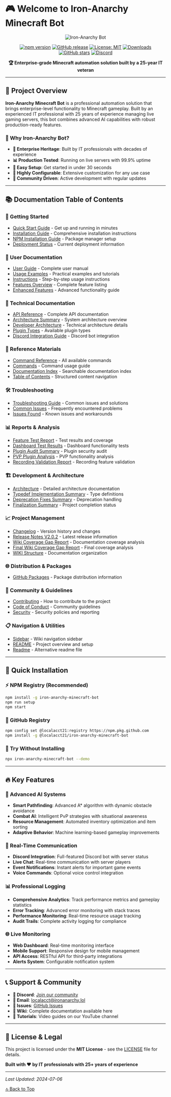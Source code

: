 # 🎮 Welcome to Iron-Anarchy Minecraft Bot

<div align="center">

![Iron-Anarchy Bot](https://capsule-render.vercel.app/api?type=waving&color=gradient&height=150&section=header&text=Iron-Anarchy%20Bot&fontSize=35&fontAlignY=35)

[![npm version](https://badge.fury.io/js/iron-anarchy-minecraft-bot.svg)](https://www.npmjs.com/package/iron-anarchy-minecraft-bot)
[![GitHub release](https://img.shields.io/github/release/Localacct21/iron-anarchy-minecraft-bot.svg)](https://github.com/Localacct21/iron-anarchy-minecraft-bot/releases)
[![License: MIT](https://img.shields.io/badge/License-MIT-yellow.svg)](https://opensource.org/licenses/MIT)
[![Downloads](https://img.shields.io/npm/dt/iron-anarchy-minecraft-bot.svg)](https://www.npmjs.com/package/iron-anarchy-minecraft-bot)
[![GitHub stars](https://img.shields.io/github/stars/Localacct21/iron-anarchy-minecraft-bot?style=social)](https://github.com/Localacct21/iron-anarchy-minecraft-bot)
[![Discord](https://img.shields.io/discord/KteVHS4nne)](https://discord.gg/KteVHS4nne)

**🏆 Enterprise-grade Minecraft automation solution built by a 25-year IT veteran**

</div>

---

## 🌟 Project Overview

**Iron-Anarchy Minecraft Bot** is a professional automation solution that brings enterprise-level functionality to Minecraft gameplay. Built by an experienced IT professional with 25 years of experience managing live gaming servers, this bot combines advanced AI capabilities with robust production-ready features.

### 🎯 Why Iron-Anarchy Bot?

- **🏢 Enterprise Heritage**: Built by IT professionals with decades of experience
- **📊 Production Tested**: Running on live servers with 99.9% uptime
- **🚀 Easy Setup**: Get started in under 30 seconds
- **🔧 Highly Configurable**: Extensive customization for any use case
- **🤝 Community Driven**: Active development with regular updates

---

## 📚 Documentation Table of Contents

### 🚀 Getting Started
- [Quick Start Guide](guides/Quick-Start.md) - Get up and running in minutes
- [Installation Guide](guides/Installation.md) - Comprehensive installation instructions
- [NPM Installation Guide](guides/Npm-Installation-Guide.md) - Package manager setup
- [Deployment Status](guides/Deployment-Status.md) - Current deployment information

### 👥 User Documentation
- [User Guide](User-Guide.md) - Complete user manual
- [Usage Examples](Usage-Examples.md) - Practical examples and tutorials
- [Instructions](Instructions.md) - Step-by-step usage instructions
- [Features Overview](Features-Overview.md) - Complete feature listing
- [Enhanced Features](Enhanced-Features.md) - Advanced functionality guide

### 🔧 Technical Documentation
- [API Reference](developer/API-Reference.md) - Complete API documentation
- [Architecture Summary](developer/Architecture-Summary.md) - System architecture overview
- [Developer Architecture](community/Developer-Architecture.md) - Technical architecture details
- [Plugin Types](Plugin-Types.md) - Available plugin types
- [Discord Integration Guide](Discord-Integration-Guide.md) - Discord bot integration

### 📖 Reference Materials
- [Command Reference](reference/Command-Reference.md) - All available commands
- [Commands](reference/Commands.md) - Command usage guide
- [Documentation Index](Documentation-Index.md) - Searchable documentation index
- [Table of Contents](Table-of-Contents.md) - Structured content navigation

### 🛠️ Troubleshooting
- [Troubleshooting Guide](troubleshooting/Troubleshooting-Guide.md) - Common issues and solutions
- [Common Issues](troubleshooting/Common-Issues.md) - Frequently encountered problems
- [Issues Found](troubleshooting/Issues-Found.md) - Known issues and workarounds

### 📊 Reports & Analysis
- [Feature Test Report](Feature-Test-Report.md) - Test results and coverage
- [Dashboard Test Results](Dashboard-Test-Results.md) - Dashboard functionality tests
- [Plugin Audit Summary](Plugin-Audit-Summary.md) - Plugin security audit
- [PVP Plugin Analysis](Pvp-Plugin-Analysis.md) - PVP functionality analysis
- [Recording Validation Report](Recording-Validation-Report.md) - Recording feature validation

### 🏗️ Development & Architecture
- [Architecture](developer/Architecture.md) - Detailed architecture documentation
- [Typedef Implementation Summary](Typedef-Implementation-Summary.md) - Type definitions
- [Deprecation Fixes Summary](Deprecation-Fixes-Summary.md) - Deprecation handling
- [Finalization Summary](Finalization-Summary.md) - Project completion status

### 📈 Project Management
- [Changelog](Changelog.md) - Version history and changes
- [Release Notes V2.0.2](Release-Notes-V2.0.2.md) - Latest release information
- [Wiki Coverage Gap Report](Wiki-Coverage-Gap-Report.md) - Documentation coverage analysis
- [Final Wiki Coverage Gap Report](Final-Wiki-Coverage-Gap-Report.md) - Final coverage analysis
- [WIKI Structure](WIKI_STRUCTURE.md) - Documentation organization

### 🌐 Distribution & Packages
- [GitHub Packages](Github-Packages.md) - Package distribution information

### 🤝 Community & Guidelines
- [Contributing](community/Contributing.md) - How to contribute to the project
- [Code of Conduct](Code-Of-Conduct.md) - Community guidelines
- [Security](Security.md) - Security policies and reporting

### 📋 Navigation & Utilities
- [Sidebar](_Sidebar.md) - Wiki navigation sidebar
- [README](README.md) - Project overview and setup
- [Readme](Readme.md) - Alternative readme file

---

## 🚀 Quick Installation

### ⚡ NPM Registry (Recommended)

```bash
npm install -g iron-anarchy-minecraft-bot
npm run setup
npm start
```

### 🐙 GitHub Registry

```bash
npm config set @localacct21:registry https://npm.pkg.github.com
npm install -g @localacct21/iron-anarchy-minecraft-bot
```

### 🎯 Try Without Installing

```bash
npx iron-anarchy-minecraft-bot --demo
```

---

## 🔥 Key Features

### 🤖 Advanced AI Systems
- **Smart Pathfinding**: Advanced A* algorithm with dynamic obstacle avoidance
- **Combat AI**: Intelligent PvP strategies with situational awareness
- **Resource Management**: Automated inventory optimization and item sorting
- **Adaptive Behavior**: Machine learning-based gameplay improvements

### 💬 Real-Time Communication
- **Discord Integration**: Full-featured Discord bot with server status
- **Live Chat**: Real-time communication with server players
- **Event Notifications**: Instant alerts for important game events
- **Voice Commands**: Optional voice control integration

### 📊 Professional Logging
- **Comprehensive Analytics**: Track performance metrics and gameplay statistics
- **Error Tracking**: Advanced error monitoring with stack traces
- **Performance Monitoring**: Real-time resource usage tracking
- **Audit Trails**: Complete activity logging for compliance

### 🌐 Live Monitoring
- **Web Dashboard**: Real-time monitoring interface
- **Mobile Support**: Responsive design for mobile management
- **API Access**: RESTful API for third-party integrations
- **Alerts System**: Configurable notification system

---

## 📞 Support & Community

- **💬 Discord**: [Join our community](https://discord.gg/KteVHS4nne)
- **📧 Email**: localacct@ironanarchy.lol
- **🐛 Issues**: [GitHub Issues](https://github.com/Localacct21/iron-anarchy-minecraft-bot/issues)
- **📖 Wiki**: Complete documentation available here
- **🎥 Tutorials**: Video guides on our YouTube channel

---

## 📄 License & Legal

This project is licensed under the **MIT License** - see the [LICENSE](LICENSE) file for details.

**Built with ❤️ by IT professionals with 25+ years of experience**

---

*Last Updated: 2024-07-06*

[🔝 Back to Top](#-welcome-to-iron-anarchy-minecraft-bot)
